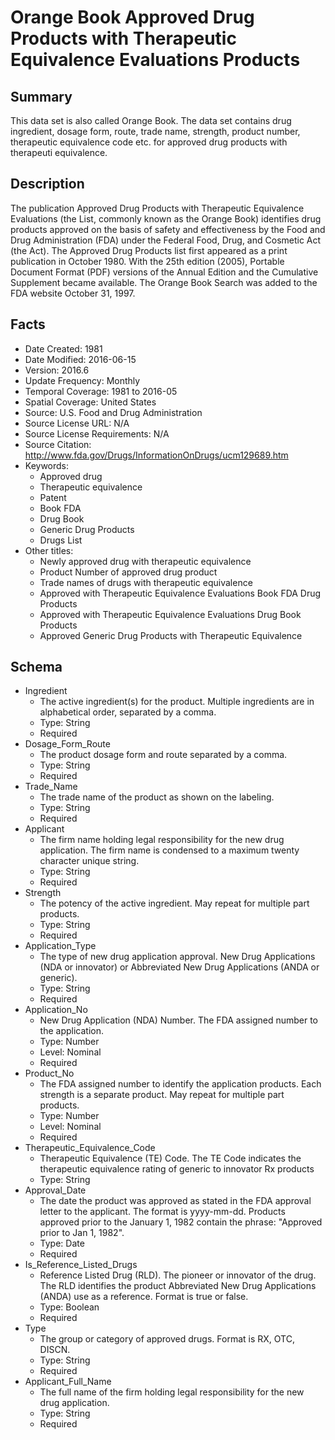 # Orange Book Approved Drug Products with Therapeutic Equivalence Evaluations Products

## Summary
This data set is also called Orange Book. The data set contains drug ingredient, dosage form, route, trade name, strength, product number, therapeutic equivalence code etc. for approved drug products with therapeuti equivalence.

## Description
The publication Approved Drug Products with Therapeutic Equivalence Evaluations (the List, commonly known as the Orange Book) identifies drug products approved on the basis of safety and effectiveness by the Food and Drug Administration (FDA) under the Federal Food, Drug, and Cosmetic Act (the Act). 
The Approved Drug Products list first appeared as a print publication in October 1980. With the 25th edition (2005), Portable Document Format (PDF) versions of the Annual Edition and the Cumulative Supplement became available.
The Orange Book Search was added to the FDA website October 31, 1997.

## Facts
- Date Created: 1981
- Date Modified: 2016-06-15
- Version: 2016.6
- Update Frequency: Monthly
- Temporal Coverage: 1981 to 2016-05
- Spatial Coverage: United States
- Source: U.S. Food and Drug Administration
- Source License URL: N/A
- Source License Requirements: N/A
- Source Citation: http://www.fda.gov/Drugs/InformationOnDrugs/ucm129689.htm
- Keywords:
  - Approved drug
  - Therapeutic equivalence
  - Patent
  - Book FDA
  - Drug Book
  - Generic Drug Products
  - Drugs List
- Other titles:
  - Newly approved drug with therapeutic equivalence
  - Product Number of approved drug product
  - Trade names of drugs with therapeutic equivalence
  - Approved with Therapeutic Equivalence Evaluations Book FDA  Drug Products
  - Approved with Therapeutic Equivalence Evaluations Drug Book Products
  - Approved Generic Drug Products with Therapeutic Equivalence 
  
## Schema
- Ingredient
  - The active ingredient(s) for the product. Multiple ingredients are in alphabetical order, separated by a comma.
  - Type: String
  - Required
- Dosage_Form_Route
  - The product dosage form and route separated by a comma.
  - Type: String
  - Required
- Trade_Name
  - The trade name of the product as shown on the labeling.
  - Type: String
  - Required
- Applicant
  - The firm name holding legal responsibility for the new drug application.  The firm name is condensed to a maximum twenty character unique string.
  - Type: String
  - Required
- Strength
  - The potency of the active ingredient.  May repeat for multiple part products.
  - Type: String
  - Required
- Application_Type
  - The type of new drug application approval.  New Drug Applications (NDA or innovator) or Abbreviated New Drug Applications (ANDA or generic).
  - Type: String
  - Required
- Application_No
  - New Drug Application (NDA) Number. The FDA assigned number to the application.
  - Type: Number
  - Level: Nominal
  - Required
- Product_No
  - The FDA assigned number to identify the application products. Each strength is a separate product.  May repeat for multiple part products.
  - Type: Number
  - Level: Nominal
  - Required
- Therapeutic_Equivalence_Code
  - Therapeutic Equivalence (TE) Code. The TE Code indicates the therapeutic equivalence rating of generic to innovator Rx products
  - Type: String
- Approval_Date
  - The date the product was approved as stated in the FDA approval letter to the applicant.  The format is yyyy-mm-dd.  Products approved prior to the January 1, 1982 contain the phrase: "Approved prior to Jan 1, 1982".
  - Type: Date
  - Required
- Is_Reference_Listed_Drugs
  - Reference Listed Drug (RLD). The pioneer or innovator of the drug.  The RLD identifies the product Abbreviated New Drug Applications (ANDA) use as a reference.  Format is true or false.
  - Type: Boolean
  - Required
- Type
  - The group or category of approved drugs.  Format is RX, OTC, DISCN.
  - Type: String
  - Required
- Applicant_Full_Name
  - The full name of the firm holding legal responsibility for the new drug application.
  - Type: String
  - Required
